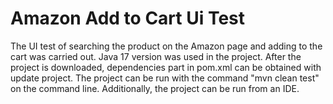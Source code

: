 # Amazon Add to Cart Ui Test

The UI test of searching the product on the Amazon page and adding to the cart was carried out. Java 17 version was used in the project. After the project is downloaded, dependencies part in pom.xml can be obtained with update project. The project can be run with the command "mvn clean test" on the command line. Additionally, the project can be run from an IDE.
